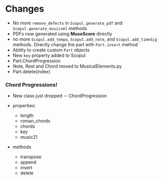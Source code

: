 # Changes

- No more `remove_defects` in `Scopul.generate_pdf` and `Scopul.generate_musicxml` methods
- PDFs now generated using **MuseScore** directly
- no more `Scopul.add_tempo`, `Scopul.add_note`, and `Scopul.add_timeSig` methods. Directly change the part with `Part.insert` method
- Ability to create custom `Part` objects
- New `key` property added to Scopul
- Part.ChordProgression
- Note, Rest and Chord moved to MusicalElements.py
- Part.delete(index)


### Chord Progressions!

- New class just dropped -- ChordProgression
- properties:
    - length
    - roman_chords
    - chords
    - key
    - music21

- methods
    - transpose
    - append
    - insert
    - delete

